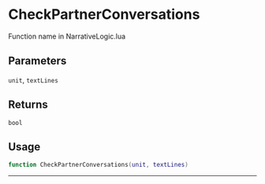 # CheckPartnerConversations
Function name in NarrativeLogic.lua
## Parameters
`unit`, `textLines`
## Returns
`bool`
## Usage
```lua
function CheckPartnerConversations(unit, textLines)
```
---
